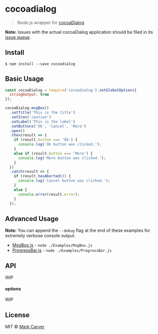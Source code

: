# cocoadialog

> Node.js wrapper for [cocoaDialog]

**Note:** Issues with the actual cocoaDialog application should be filed in its [issue queue](https://github.com/mstratman/cocoadialog/issues).


## Install

```
$ npm install --save cocoadialog
```


## Basic Usage

```js
const cocoaDialog = require('cocoadialog').setGlobalOption({
  stringOutput: true
});

cocoaDialog.msgBox()
  .setTitle('This is the title')
  .setIcon('caution')
  .setLabel('This is the label')
  .setButtons('Ok', 'Cancel', 'More')
  .open()
  .then(result => {
    if (result.button === 'Ok') {
      console.log('Ok button was clicked.');
    }
    else if (result.button === 'More') {
      console.log('More button was clicked.');
    }
  })
  .catch(result => {
    if (result.hasAborted()) {
      console.log('Cancel button was clicked.');
    }
    else {
      console.error(result.error);
    }
  });
```

## Advanced Usage

**Note:** You can append the `--debug` flag at the end of these examples for
extremely verbose console output.

- [MsgBox.js](./Examples/MsgBox.js) - `node ./Examples/MsgBox.js`
- [ProgressBar.js](./Examples/ProgressBar.js) - `node ./Examples/ProgressBar.js`


## API

WIP

#### options

WIP

## License

MIT © [Mark Carver](https://github.com/markcarver)

[cocoaDialog]: http://mstratman.github.io/cocoadialog/#documentation3.0
